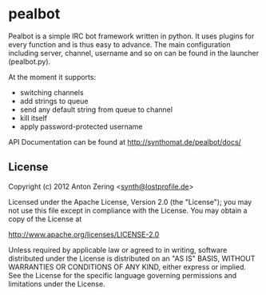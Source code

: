 # pealbot
Pealbot is a simple IRC bot framework written in python. It uses plugins for every function and is thus easy to advance.
The main configuration including server, channel, username and so on can be found in the launcher (pealbot.py).

At the moment it supports:
- switching channels
- add strings to queue
- send any default string from queue to channel
- kill itself
- apply password-protected username

API Documentation can be found at http://synthomat.de/pealbot/docs/


## License
Copyright (c) 2012 Anton Zering <<synth@lostprofile.de>>

Licensed under the Apache License, Version 2.0 (the "License");
you may not use this file except in compliance with the License.
You may obtain a copy of the License at  

   http://www.apache.org/licenses/LICENSE-2.0

Unless required by applicable law or agreed to in writing, software
distributed under the License is distributed on an "AS IS" BASIS,
WITHOUT WARRANTIES OR CONDITIONS OF ANY KIND, either express or implied.
See the License for the specific language governing permissions and
limitations under the License.